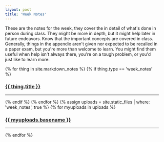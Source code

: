 ```yaml
---
layout: post
title: 'Week Notes'
---
```


These are the notes for the week, they cover the in detail of what's done in person during class. They might be more in depth, but it might help later in future endeavors. Know that the important concepts are covered in class. Generally, things in the appendix aren't given nor expected to be recalled in a paper exam, but you're more than welcome to learn. You might find them useful when help isn't always there, you're on a tough problem, or you'd just like to learn more.

<div>
{% for thing in site.markdown_notes %}
  {% if thing.type == 'week_notes' %}
    <h3><a href="{{ thing.url | relative_url }}">{{ thing.title }}</a></h3><hr/>
  {% endif %}
{% endfor %}
{% assign uploads = site.static_files | where: 'week_notes', true %}
{% for myuploads in uploads %}
  <h3><a href= "{{ site.baseurl }}/{{ myuploads.path }}">{{ myuploads.basename }}</a></h3><hr/>
{% endfor %}
</div>
